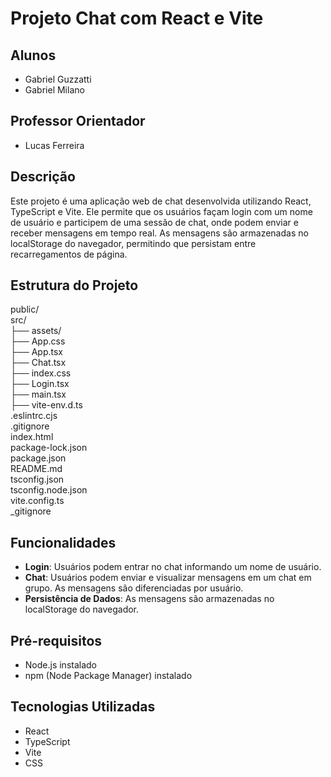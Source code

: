 # Projeto Chat com React e Vite

## Alunos
- Gabriel Guzzatti
- Gabriel Milano

## Professor Orientador
- Lucas Ferreira

## Descrição
Este projeto é uma aplicação web de chat desenvolvida utilizando React, TypeScript e Vite. Ele permite que os usuários façam login com um nome de usuário e participem de uma sessão de chat, onde podem enviar e receber mensagens em tempo real. As mensagens são armazenadas no localStorage do navegador, permitindo que persistam entre recarregamentos de página.

## Estrutura do Projeto

public/ <br>
src/ <br>
  ├── assets/ <br>
  ├── App.css <br> 
  ├── App.tsx <br> 
  ├── Chat.tsx <br>
  ├── index.css <br>
  ├── Login.tsx <br>
  ├── main.tsx <br>
  ├── vite-env.d.ts <br>
.eslintrc.cjs <br>
.gitignore <br>
index.html <br>
package-lock.json <br>
package.json <br>
README.md <br>
tsconfig.json <br>
tsconfig.node.json <br>
vite.config.ts <br>
_gitignore <br>


## Funcionalidades
- **Login**: Usuários podem entrar no chat informando um nome de usuário.
- **Chat**: Usuários podem enviar e visualizar mensagens em um chat em grupo. As mensagens são diferenciadas por usuário.
- **Persistência de Dados**: As mensagens são armazenadas no localStorage do navegador.


## Pré-requisitos
- Node.js instalado
- npm (Node Package Manager) instalado

## Tecnologias Utilizadas
- React
- TypeScript
- Vite
- CSS

